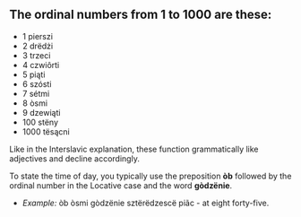 ## The ordinal numbers from 1 to 1000 are these:

*   1 pierszi
*   2 drëdżi
*   3 trzeci
*   4 czwiôrti
*   5 piąti
*   6 szósti
*   7 sétmi
*   8 òsmi
*   9 dzewiąti
*   100 stëny
*   1000 tësącni

Like in the Interslavic explanation, these function grammatically like adjectives and decline accordingly.

To state the time of day, you typically use the preposition __òb__ followed by the ordinal number in the Locative case and the word __gòdzënie__.

*   _Example:_ òb òsmi gòdzënie sztërëdzescë piãc - at eight forty-five.